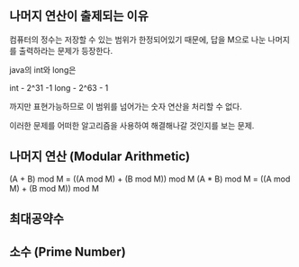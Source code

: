 ## 나머지 연산이 출제되는 이유
컴퓨터의 정수는 저장할 수 있는 범위가 한정되어있기 때문에, 답을 M으로 나눈 나머지를 출력하라는 문제가 등장한다. 

java의 int와 long은

int - 2^31 -1
long - 2^63 - 1

까지만 표현가능하므로 이 범위를 넘어가는 숫자 연산을 처리할 수 없다.

이러한 문제를 어떠한 알고리즘을 사용하여 해결해나갈 것인지를 보는 문제.

## 나머지 연산 (Modular Arithmetic)

(A + B) mod M = ((A mod M) + (B mod M)) mod M
(A * B) mod M = ((A mod M) + (B mod M)) mod M

## 최대공약수

## 소수 (Prime Number)
<!--stackedit_data:
eyJoaXN0b3J5IjpbNTA4MDE2NTA0XX0=
-->